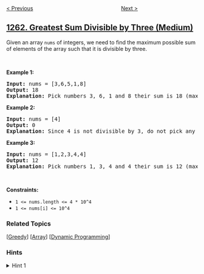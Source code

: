 <!--|This file generated by command(leetcode description); DO NOT EDIT.    |-->
<!--+----------------------------------------------------------------------+-->
<!--|@author    openset <openset.wang@gmail.com>                           |-->
<!--|@link      https://github.com/openset                                 |-->
<!--|@home      https://github.com/openset/leetcode                        |-->
<!--+----------------------------------------------------------------------+-->

[< Previous](../find-elements-in-a-contaminated-binary-tree "Find Elements in a Contaminated Binary Tree")
　　　　　　　　　　　　　　　　
[Next >](../minimum-moves-to-move-a-box-to-their-target-location "Minimum Moves to Move a Box to Their Target Location")

## [1262. Greatest Sum Divisible by Three (Medium)](https://leetcode.com/problems/greatest-sum-divisible-by-three "可被三整除的最大和")

<p>Given an array&nbsp;<code>nums</code>&nbsp;of integers, we need to find the maximum possible sum of elements of the array such that it is divisible by three.</p>

<ol>
</ol>

<p>&nbsp;</p>
<p><strong>Example 1:</strong></p>

<pre>
<strong>Input:</strong> nums = [3,6,5,1,8]
<strong>Output:</strong> 18
<strong>Explanation:</strong> Pick numbers 3, 6, 1 and 8 their sum is 18 (maximum sum divisible by 3).</pre>

<p><strong>Example 2:</strong></p>

<pre>
<strong>Input:</strong> nums = [4]
<strong>Output:</strong> 0
<strong>Explanation:</strong> Since 4 is not divisible by 3, do not pick any number.
</pre>

<p><strong>Example 3:</strong></p>

<pre>
<strong>Input:</strong> nums = [1,2,3,4,4]
<strong>Output:</strong> 12
<strong>Explanation:</strong> Pick numbers 1, 3, 4 and 4 their sum is 12 (maximum sum divisible by 3).
</pre>

<p>&nbsp;</p>
<p><strong>Constraints:</strong></p>

<ul>
	<li><code>1 &lt;= nums.length &lt;= 4 * 10^4</code></li>
	<li><code>1 &lt;= nums[i] &lt;= 10^4</code></li>
</ul>

### Related Topics
  [[Greedy](../../tag/greedy/README.md)]
  [[Array](../../tag/array/README.md)]
  [[Dynamic Programming](../../tag/dynamic-programming/README.md)]

### Hints
<details>
<summary>Hint 1</summary>
Represent the state as DP[pos][mod]: maximum possible sum starting in the position "pos" in the array where the current sum modulo 3 is equal to mod.
</details>
